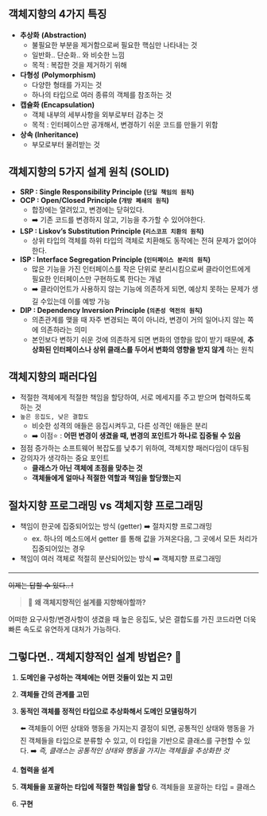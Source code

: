 ## 객체지향의 4가지 특징

- **추상화** **(Abstraction)**
    - 불필요한 부분을 제거함으로써 필요한 핵심만 나타내는 것
    - 일반화.. 단순화.. 와 비슷한 느낌
    - 목적 : 복잡한 것을 제거하기 위해
- **다형성** **(Polymorphism)**
    - 다양한 형태를 가지는 것
    - 하나의 타입으로 여러 종류의 객체를 참조하는 것
- **캡슐화 (Encapsulation)**
    - 객체 내부의 세부사항을 외부로부터 감추는 것
    - 목적 : 인터페이스만 공개해서, 변경하기 쉬운 코드를 만들기 위함
- **상속 (Inheritance)**
    - 부모로부터 물려받는 것


## 객체지향의 5가지 설계 원칙 (SOLID)

- **SRP : Single Responsibility Principle (`단일 책임의 원칙`)**
- **OCP : Open/Closed Principle (`개방 폐쇄의 원칙`)**
  - 합장에는 열려있고, 변경에는 닫혀있다.
  - ➡️ 기존 코드를 변경하지 않고, 기능을 추가할 수 있어야한다.
- **LSP : Liskov’s Substitution Principle (`리스코프 치환의 원칙`)**
  - 상위 타입의 객체를 하위 타입의 객체로 치환해도 동작에는 전혀 문제가 없어야한다.
- **ISP : Interface Segregation Principle (`인터페이스 분리의 원칙`)**
  - 많은 기능을 가진 인터페이스를 작은 단위로 분리시킴으로써 클라이언트에게 필요한 인터페이스만 구현하도록 한다는 개념
  - ➡️ 클라이언트가 사용하지 않는 기능에 의존하게 되면, 예상치 못하는 문제가 생길 수있는데 이를 예방 가능
- **DIP : Dependency Inversion Principle (`의존성 역전의 원칙`)**
  - 의존관계를 맺을 때 자주 변경되는 쪽이 아니라, 변경이 거의 일어나지 않는 쪽에 의존하라는 의미
  - 본인보다 변하기 쉬운 것에 의존하게 되면 변화의 영향을 많이 받기 때문에, **추상화된 인터페이스나 상위 클래스를 두어서 변화의 영향을 받지 않게** 하는 원칙

## 객체지향의 패러다임

- 적절한 객체에게 적절한 책임을 할당하여, 서로 메세지를 주고 받으며 협력하도록 하는 것
- `높은 응집도, 낮은 결합도`
  - 비슷한 성격의 애들은 응집시켜두고, 다른 성격인 애들은 분리
  - ➡️ 이점⭐️ : **어떤 변경이 생겼을 때, 변경의 포인트가 하나로 집중될 수 있음**
- 점점 증가하는 소프트웨어 복잡도를 낮추기 위하여, 객체지향 패러다임이 대두됨
- 강의자가 생각하는 중요 포인트
  - **클래스가 아닌 객체에 초점을 맞추는 것**
  - **객체들에게 얼마나 적절한 역할과 책임을 할당했는지**

## 절차지향 프로그래밍 vs 객체지향 프로그래밍

- 책임이 한곳에 집중되어있는 방식 (getter) ➡️ 절차지향 프로그래밍
  - ex. 하나의 메소드에서 getter 를 통해 값을 가져온다음, 그 곳에서 모든 처리가 집중되어있는 경우
- 책임이 여러 객체로 적절히 분산되어있는 방식 ➡️ 객체지향 프로그래밍

---
~~이제는 답할 수 있다.. !~~

> 📨 **왜 객체지향적인 설계를 지향해야할까?**
>

어떠한 요구사항/변경사항이 생겼을 때 높은 응집도, 낮은 결합도를 가진 코드라면 더욱 빠른 속도로 유연하게 대처가 가능하다.

## 그렇다면.. 객체지향적인 설계 방법은? 🫨

1. **도메인을 구성하는 객체에는 어떤 것들이 있는 지 고민**
2. **객체들 간의 관계를 고민**
3. **동적인 객체를 정적인 타입으로 추상화해서 도메인 모델링하기**

   ⬅️ 객체들이 어떤 상태와 행동을 가지는지 결정이 되면,
   공통적인 상태와 행동을 가진 객체들을 타입으로 분류할 수 있고, 이 타입을 기반으로 클래스를 구현할 수 있다.
   ➡️ _즉, 클래스는 공통적인 상태와 행동을 가지는 객체들을 추상화한 것_

4. **협력을 설계**
5. **객체들을 포괄하는 타입에 적절한 책임을 할당**
   6. 객체들을 포괄하는 타입 = 클래스
6. **구현**